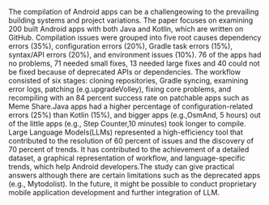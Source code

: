 The compilation of Android apps can be a challengeowing to the prevailing building systems and project variations.
The paper focuses on examining 200 built Android apps with both Java and Kotlin, which are written on GitHub. Compilation
issues were grouped into five root causes dependency errors (35%), configuration errors (20%), Gradle task errors (15%),
syntax/API errors (20%), and environment issues (10%). 76 of the apps had no problems, 71 needed small fixes, 13 needed
large fixes and 40 could not be fixed because of deprecated APIs or dependencies. The workflow consisted of six stages: cloning
repositories, Gradle syncing, examining error logs, patching (e.g.upgradeVolley), fixing core problems, and recompiling with an 84
percent success rate on patchable apps such as Meme Share.Java apps had a higher percentage of configuration-related errors
(25%) than Kotlin (15%), and bigger apps (e.g.,OsmAnd, 5 hours) out of the little apps (e.g., Step Counter,10 minutes) took
longer to compile. Large Language Models(LLMs) represented a high-efficiency tool that contributed to the resolution of 60
percent of issues and the discovery of 70 percent of trends. It has contributed to the achievement of a detailed dataset,
a graphical representation of workflow, and language-specific trends, which help Android developers.The study can give
practical answers although there are certain limitations such as the deprecated apps (e.g., Mytodolist). In the future, it might be
possible to conduct proprietary mobile application development and further integration of LLM.
